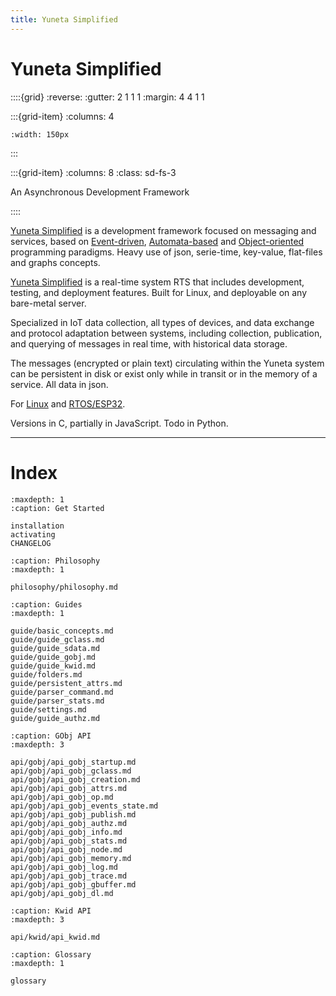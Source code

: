 ```yaml
---
title: Yuneta Simplified
---
```


# Yuneta Simplified

::::{grid}
:reverse:
:gutter: 2 1 1 1
:margin: 4 4 1 1

:::{grid-item}
:columns: 4

```{image} ./_static/yuneta-image.svg
:width: 150px
```
:::

:::{grid-item}
:columns: 8
:class: sd-fs-3

An Asynchronous Development Framework 

::::

[Yuneta Simplified](https://yuneta.io) is a development framework focused on messaging and services, based on 
[Event-driven](https://en.wikipedia.org/wiki/Event-driven_programming), 
[Automata-based](https://en.wikipedia.org/wiki/Automata-based_programming) 
and [Object-oriented](https://en.wikipedia.org/wiki/Object-oriented_programming) 
programming paradigms. 
Heavy use of json, serie-time, key-value, flat-files and graphs concepts.

[Yuneta Simplified](https://yuneta.io) is a real-time system RTS that includes development, testing, and deployment features. Built for Linux, and deployable on any bare-metal server.

Specialized in IoT data collection, all types of devices, and data exchange and protocol adaptation between systems, including collection, publication, and querying of messages in real time, with historical data storage. 

The messages (encrypted or plain text) circulating within the Yuneta system can be persistent in disk or exist only while in transit or in the memory of a service. All data in json.

For [Linux](https://en.wikipedia.org/wiki/Linux) and [RTOS/ESP32](https://www.espressif.com/en/products/sdks/esp-idf). 

Versions in C, partially in JavaScript. Todo in Python.

---

# Index


```{toctree}
:maxdepth: 1
:caption: Get Started

installation
activating
CHANGELOG
```

```{toctree}
:caption: Philosophy
:maxdepth: 1

philosophy/philosophy.md

```

```{toctree}
:caption: Guides
:maxdepth: 1

guide/basic_concepts.md
guide/guide_gclass.md
guide/guide_sdata.md
guide/guide_gobj.md
guide/guide_kwid.md
guide/folders.md
guide/persistent_attrs.md
guide/parser_command.md
guide/parser_stats.md
guide/settings.md
guide/guide_authz.md

```

```{toctree}
:caption: GObj API
:maxdepth: 3

api/gobj/api_gobj_startup.md
api/gobj/api_gobj_gclass.md
api/gobj/api_gobj_creation.md
api/gobj/api_gobj_attrs.md
api/gobj/api_gobj_op.md
api/gobj/api_gobj_events_state.md
api/gobj/api_gobj_publish.md
api/gobj/api_gobj_authz.md
api/gobj/api_gobj_info.md
api/gobj/api_gobj_stats.md
api/gobj/api_gobj_node.md
api/gobj/api_gobj_memory.md
api/gobj/api_gobj_log.md
api/gobj/api_gobj_trace.md
api/gobj/api_gobj_gbuffer.md
api/gobj/api_gobj_dl.md

```

```{toctree}
:caption: Kwid API
:maxdepth: 3

api/kwid/api_kwid.md

```


```{toctree}
:caption: Glossary 
:maxdepth: 1

glossary

```

